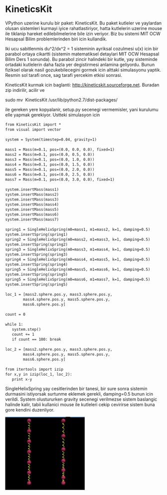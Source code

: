 # KineticsKit

VPython uzerine kurulu bir paket: KineticsKit. Bu paket kutleler ve
yaylardan olusan sistemleri kurmayi iyice rahatlastiriyor, hatta
kutlelerin uzerine mouse ile tiklanip hareket edilebilmelerine bile
izin veriyor. Biz bu sistemi MIT OCW Hesapsal Bilim problemlerinden
biri icin kullandik.

Iki ucu sabitlenmis du^2/dx^2 = 1 sisteminin ayriksal cozulmesi u(x)
icin bir parabol ortaya cikartti (sistemin matematiksel detaylari MIT
OCW Hesapsal Bilim Ders 1 sonunda). Bu parabol zincir halindeki bir
kutle, yay sisteminde ortadaki kutlelerin daha fazla yer degistirmesi
anlamina geliyordu. Bunun fiziksel olarak nasil gozukebilecegini
gormek icin alttaki simulasyonu yaptik. Resmin sol tarafi once, sag
tarafi yercekim etkisi sonrasi.

KineticsKit kurmak icin baglanti:
http://kineticskit.sourceforge.net. Buradan zip indirilir, acilir ve

sudo mv  KineticsKit /usr/lib/python2.7/dist-packages/

ile gereken yere kopyalanir, setup.py secenegi vermemisler, yani
kurulumu elle yapmak gerekiyor. Ustteki simulasyon icin

```
from KineticsKit import *
from visual import vector

system = System(timestep=0.04, gravity=1)

mass1 = Mass(m=0.1, pos=(0.0, 0.0, 0.0), fixed=1)
mass2 = Mass(m=0.1, pos=(0.0, 0.5, 0.0))
mass3 = Mass(m=0.1, pos=(0.0, 1.0, 0.0))
mass4 = Mass(m=0.1, pos=(0.0, 1.5, 0.0))
mass5 = Mass(m=0.1, pos=(0.0, 2.0, 0.0))
mass6 = Mass(m=0.1, pos=(0.0, 2.5, 0.0))
mass7 = Mass(m=0.1, pos=(0.0, 3.0, 0.0), fixed=1)

system.insertMass(mass1)
system.insertMass(mass2)
system.insertMass(mass3)
system.insertMass(mass4)
system.insertMass(mass5)
system.insertMass(mass6)
system.insertMass(mass7)

spring1 = SingleHelixSpring(m0=mass1, m1=mass2, k=1, damping=0.5)
system.insertSpring(spring1)
spring2 = SingleHelixSpring(m0=mass2, m1=mass3, k=1, damping=0.5)
system.insertSpring(spring2)
spring3 = SingleHelixSpring(m0=mass3, m1=mass4, k=1, damping=0.5)
system.insertSpring(spring3)
spring4 = SingleHelixSpring(m0=mass4, m1=mass5, k=1, damping=0.5)
system.insertSpring(spring4)
spring5 = SingleHelixSpring(m0=mass5, m1=mass6, k=1, damping=0.5)
system.insertSpring(spring5)
spring5 = SingleHelixSpring(m0=mass6, m1=mass7, k=1, damping=0.5)
system.insertSpring(spring5)

loc_1 = [mass2.sphere.pos.y, mass3.sphere.pos.y,
        mass4.sphere.pos.y, mass5.sphere.pos.y,
        mass6.sphere.pos.y]

count = 0

while 1:
   system.step()
   count += 1
   if count == 100: break
 
loc_2 = [mass2.sphere.pos.y, mass3.sphere.pos.y,
        mass4.sphere.pos.y, mass5.sphere.pos.y,
        mass6.sphere.pos.y]

from itertools import izip
for x,y in izip(loc_1, loc_2):
   print x-y
```

SingleHelixSpring yay cesitlerinden bir tanesi, bir sure sonra
sistemin durmasini istiyorsak surtunme eklemek gerekli, damping=0.5
bunun icin verildi. System olustururken gravity secenegi verilmezse
sistem baslangic halinde kalir, tabii kullanici mouse ile kutleleri
cekip cevirirse sistem buna gore kendini duzenliyor.

![](elastic_uniform_load.png)

